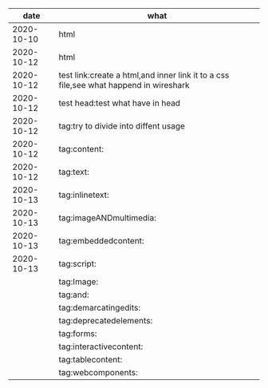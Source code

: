 | date       | what                                                                                  |
|------------|---------------------------------------------------------------------------------------|
| 2020-10-10 | html                                                                                  |
| 2020-10-12 | html                                                                                  |
| 2020-10-12 | test link:create a html,and inner link it to a css file,see what happend in wireshark |
| 2020-10-12 | test head:test what have in head                                                      |
| 2020-10-12 | tag:try to divide into diffent  usage                                                 |
| 2020-10-12 | tag:content:                                                                          |
| 2020-10-12 | tag:text:                                                                             |
| 2020-10-13 | tag:inlinetext:                                                                       |
| 2020-10-13 | tag:imageANDmultimedia:                                                               |
| 2020-10-13 | tag:embeddedcontent:                                                                  |
| 2020-10-13 | tag:script:                                                                           |
|            | tag:Image:                                                                            |
|            | tag:and:                                                                              |
|            | tag:demarcatingedits:                                                                 |
|            | tag:deprecatedelements:                                                               |
|            | tag:forms:                                                                            |
|            | tag:interactivecontent:                                                               |
|            | tag:tablecontent:                                                                     |
|            | tag:webcomponents:                                                                    |
